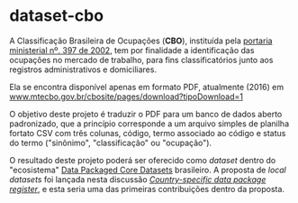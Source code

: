 # dataset-cbo

A Classificação Brasileira de Ocupações (**CBO**), instituída pela [portaria ministerial nº. 397 de 2002](http://www.mtecbo.gov.br/cbosite/pages/legislacao.jsf), tem por finalidade a identificação das ocupações no mercado de trabalho, para fins classificatórios junto aos registros administrativos e domiciliares.

Ela se encontra disponível apenas em formato PDF, atualmente (2016) em www.mtecbo.gov.br/cbosite/pages/download?tipoDownload=1

O objetivo deste projeto é traduzir o PDF para um banco de dados aberto padronizado, que a princípio corresponde a um arquivo simples de planilha fortato CSV com três colunas, código, termo associado ao código e status do termo ("sinônimo", "classificação" ou "ocupação").

O resultado deste projeto poderá ser oferecido como *dataset* dentro do "ecosistema" [Data Packaged Core Datasets](http://data.okfn.org/roadmap/core-datasets) brasileiro. A proposta de *local datasets* foi lançada nesta discussão [_Country-specific data package register_](https://discuss.okfn.org/t/3178), e esta seria uma das primeiras contribuições dentro da proposta.
